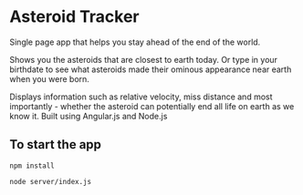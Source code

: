 # Asteroid Tracker
Single page app that helps you stay ahead of the end of the world. 

Shows you the asteroids that are closest to earth today. Or type in your birthdate to see what asteroids made their ominous appearance near earth when you were born.

Displays information such as relative velocity, miss distance and most importantly - whether the asteroid can potentially end all life on earth as we know it. Built using Angular.js and Node.js

## To start the app

`npm install`

`node server/index.js`
